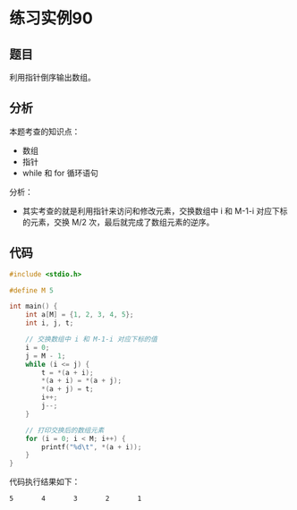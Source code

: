 # 练习实例90

## 题目

利用指针倒序输出数组。


## 分析

本题考查的知识点：
- 数组
- 指针
- while 和 for 循环语句

分析：
- 其实考查的就是利用指针来访问和修改元素，交换数组中 i 和 M-1-i 对应下标的元素，交换 M/2 次，最后就完成了数组元素的逆序。

## 代码

```c
#include <stdio.h>

#define M 5

int main() {
    int a[M] = {1, 2, 3, 4, 5};
    int i, j, t;

    // 交换数组中 i 和 M-1-i 对应下标的值
    i = 0;
    j = M - 1;
    while (i <= j) {
        t = *(a + i);
        *(a + i) = *(a + j);
        *(a + j) = t;
        i++;
        j--;
    }

    // 打印交换后的数组元素
    for (i = 0; i < M; i++) {
        printf("%d\t", *(a + i));
    }
}
```

代码执行结果如下：

```text
5       4       3       2       1
```